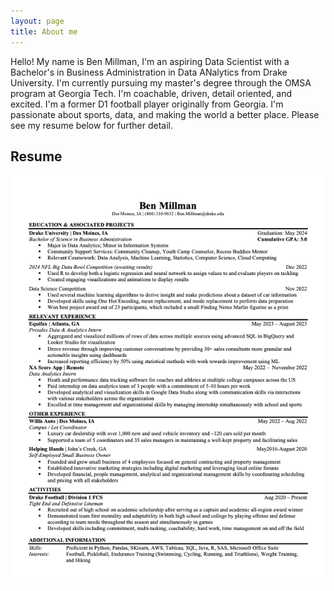 ```yaml
---
layout: page
title: About me
---
```


Hello! My name is Ben Millman, I'm an aspiring Data Scientist with a Bachelor's in Business Administration in Data ANalytics from Drake University. I'm currently pursuing my master's degree through the OMSA program at Georgia Tech. I'm coachable, driven, detail oriented, and excited. I'm a former D1 football player originally from Georgia. I'm passionate about sports, data, and making the world a better place. Please see my resume below for further detail. 
## Resume
![Resume](https://raw.githubusercontent.com/BenjaminMillman/BenjaminMillman.github.io/master/assets/img/Ben_Millman_Resume(Master)%20(2).png)
